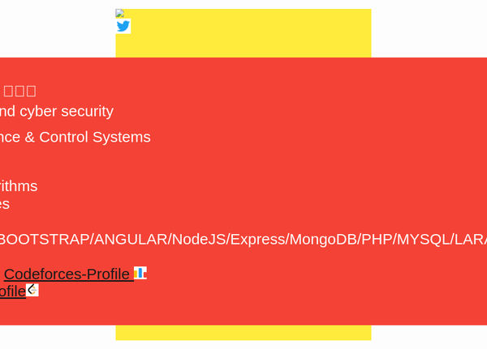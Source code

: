 <div style="background-color: #ffeb3b; font-family: Arial, Helvetica, sans-serif;">
<p>
<a href="https://www.linkedin.com/in/zedan-mohamed-9ba98b21a/"><img src="https://img.shields.io/badge/linkedin-%230177B5?style=flat&logo=linkedin&logoColor=white"/></a>
<br>
<a href="https://twitter.com/zedanmohamed99" ><img height="30px" src="./icons/twitter.png"  /></a>
  </p>
  <div style="display: flex; align-items: center;justify-content: center;">
    <P style="background: #f44336;padding:50px;color:#fff;font-size: 30px;border-radius: 6px;">  
        <span>🔴I'm a Software Engineer 🧑🏻‍💻 </span> <br>
        <span>🟢Interested in backend and cyber security</span> <br>
        <span>🟢Studies Computer Science & Control Systems </span> <br>
        <span>Skills👇<br> 
            ✅ Data Structures & Algorithms <br>
            ✅ Networking & Databases <br>
            ✅ HTML5/CSS3/Javascript/BOOTSTRAP/ANGULAR/NodeJS/Express/MongoDB/PHP/MYSQL/LARAVEL/RESTAPI/C++/C/C# <br>
            ✅ Math & Logic Enjoyer <br>
            🥰 Problem Solving & CP : <a href='https://codeforces.com/profile/ZedanIntrovertV' style="text-align:center">Codeforces-Profile <img src='./icons/codeforces.png' width="25px"></a>
            <br> 🥰 LeetCode: <a href='https://leetcode.com/ZedanMohamed/'>Leetcode-Profile<img src='./icons/leetcode.png' width="25px"></a>
        </span>
    

</div>
  



